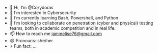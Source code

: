 - 👋 Hi, I’m @Corydoras
- 👀 I’m interested in Cybersecurity
- 🌱 I’m currently learning Bash, Powershell, and Python.
- 💞️ I’m looking to collaborate on penetration (cyber and physical) testing teams, both in academic competition and in real life.
- 📫 How to reach me jamieelise76@gmail.com
- 😄 Pronouns: she/her
- ⚡ Fun fact: ...

<!---
JamieElise/JamieElise is a ✨ special ✨ repository because its `README.md` (this file) appears on your GitHub profile.
You can click the Preview link to take a look at your changes.
--->
